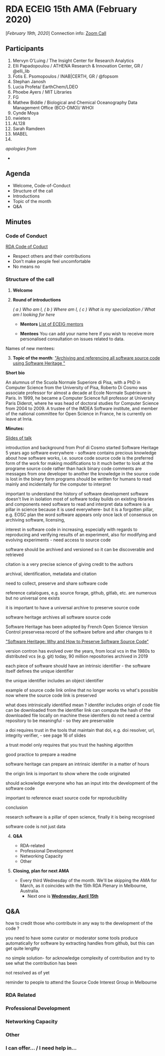 # RDA ECEIG 15th AMA (February 2020)

[*February 19th, 2020*]
Connection info: [Zoom Call](https://iu.zoom.us/j/6703697984)

## Participants

1. Mervyn O'Luing / The Insight Center for Research Analytics
2. Elli Papadopoulou / ATHENA Research & Innovation Center, GR / @elli_lib
3. Fotis E. Psomopoulos / INAB|CERTH, GR / @fopsom
4. Stephan Janosh
5. Lucia Profeta/ EarthChem/LDEO
6. Phoebe Ayers / MIT Libraries
7. FG
8. Mathew Biddle / Biological and Chemical Oceanography Data Management Office (BCO-DMO)/ WHOI
9. Cynde Moya
10. nwieters
11. AL128
12. Sarah Ramdeen
13. MABEL
14. 


_apologies from_

- 


## Agenda
- Welcome, Code-of-Conduct
- Structure of the call
- Introductions
- Topic of the month
- Q&A


## Minutes

### Code of Conduct

[RDA Code of Coduct](https://www.rd-alliance.org/group/rda-council-private/outcomes/draft-comment-rda-code-conduct)
- Respect others and their contributions
- Don’t make people feel uncomfortable
- No means no

### Structure of the call

1. **Welcome**


 
2. **Round of introductions**
    
    _( a ) Who am I, ( b ) Where am I, ( c ) What is my specialization / What am I looking for here_



    * **Mentors**
   [List of ECEIG mentors](https://github.com/fpsom/rda-eceig/blob/master/Mentors-list.md)


    * **Mentees**
You can add your name here if you wish to receive more personalised consultation on issues related to data.

Names of new mentees:


3. **Topic of the month**: ["Archiving and referencing all software source code using Software Heritage "](https://www.rd-alliance.org/group/early-career-and-engagement-ig/event/ask-me-anything-call-archiving-and-referencing-all)

**Short bio**

An alumnus of the Scuola Normale Superiore di Pisa, with a PhD in Computer Science from the University of Pisa, Roberto Di Cosmo was associate professor for almost a decade at Ecole Normale Supérieure in Paris. In 1999, he became a Computer Science full professor at University Paris Diderot, where he was head of doctoral studies for Computer Science from 2004 to 2009. A trustee of the IMDEA Software institute, and member of the national committee for Open Science in France, he is currently on leave at Inria.


**Minutes:** 

[Slides of talk](https://annex.softwareheritage.org/public/talks/2020/2020-02-19-RDA-AMA.pdf)

introduction and background from Prof di Cosmo
started Software Heritage 5 years ago
software everywhere - software contains precious knowledge about how software works, i.e. source code
source code is the preferred form of the work for making modifications to it
much better to look at the programe source code rather than hack binary code
comments are messages from one developer to another
the knowledge in the source code is lost in the binary form
programs should be written for humans to read mainly and incidentally for the computer to interpret

important to understand the history of software development
software doesn't live in isolation 
most of software today builds on existing libraries and components
need software to read and interpret data
software is a pillar in science because it is used everywhere- but it is a forgotten pillar, e.g. EOSC plan the word software appears only once 
lack of consensus on archiving software, licensing, 

interest in software code in increasing, especially with regards to reproducing and verifying results of an experiment, also for modifying and evolving experiments - need access to source code

software should be archived and versioned so it can be discoverable and retrieved

citation is a very precise science of giving credit to the authors

archival, identification, metadata and citation

need to collect, preserve and share software code

reference catalogues, e.g. source forage, github, gitlab, etc. are numerous but no universal one exists

it is important to have a universal archive to preserve source code

software heritage archives all software source code

Software Heritage has been adopted by French Open Science
 Version Control preservesa record of the software before and after changes to it

["Software Heritage: Why and How to Preserve Software Source Code"](https://hal.archives-ouvertes.fr/hal-01590958)


version contron has evolved over the years, from local vcs in the 1980s to 
distributed vcs (e.g. git)  today, 90 million repositories archived in 2019

each piece of software should have an intrinsic identifier - the software itself defines the unique identifier

the unique identifier includes an object identifier


example of source code link online that no longer works vs what's possible now where the source code link is preserved

what does intrinsically identified mean ?
identifer includes origin of code
file can be downloaded from the identifier link
can compute the hash of the downloaded file locally on machine
these identifers do not need a central repository to be meaningful - so they are preservable

a doi requires trust in the tools that maintain that doi, e.g. doi resolver, url, integrity verifier, - see page 16 of slides

a trust model only requires that you trust the hashing algorithm


good practice to prepare a readme 

software heritage can prepare an intrinsic identifer in a matter of hours

the origin link is important to show where the code originated

should ackowledge everyone who has an input into the development of the software code

important to reference exact source code for reproducibility 

conclusion

research software is a pillar of open science, finally it is being recognised

software code is not just data






4. **Q&A**
    - RDA-related
    - Professional Development
    - Networking Capacity
    - Other





5. **Closing, plan for next AMA**
    - Every third Wednesday of the month. We'll be skipping the AMA for March, as it coincides with the 15th RDA Plenary in Melbourne, Australia.  
        - Next one is [**Wednesday, April 15th**](https://www.timeanddate.com/worldclock/fixedtime.html?msg=RDA+ECEIG+January+AMA&iso=20200415T10&p1=3723&ah=1)



## Q&A

how to credit those who contribute in any way to the development of the code ?

you need to have some curator or moderator
some tools produce automatically for software by extracting handles from github, but this can get quite lengthy 

no simple solution- for acknowledge complexity of contribution and try to see what the contribution has been 

not resolved as of yet

reminder to people to attend the Source Code Interest Group in Melbourne



### RDA Related



### Professional Development



### Networking Capacity



### Other



### I can offer... / I need help in...



